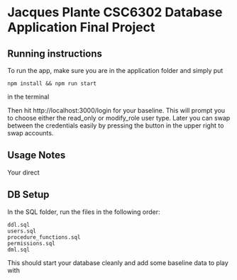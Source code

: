 # Jacques Plante CSC6302 Database Application Final Project

## Running instructions
To run the app, make sure you are in the application folder and simply put
```
npm install && npm run start
```
in the terminal

Then hit http://localhost:3000/login for your baseline.
This will prompt you to choose either the read_only or modify_role user type.
Later you can swap between the credentials easily by pressing the button in the upper right to swap accounts.

## Usage Notes
Your direct

## DB Setup
In the SQL folder, run the files in the following order:
```
ddl.sql
users.sql
procedure_functions.sql
permissions.sql
dml.sql
```
This should start your database cleanly and add some baseline data to play with